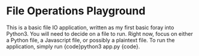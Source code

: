 <h1>File Operations Playground</h1>

<p>This is a basic file IO application, written as my first basic foray into Python3. You will need to decide on a file to run. Right now, focus on either a Python file, a Javascript file, or possibly a plaintext file. To run the application, simply run {code}python3 app.py <filename>{code}.</p>
